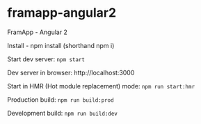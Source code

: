 # framapp-angular2
FramApp - Angular 2


Install - npm install (shorthand npm i)

Start dev server: ``npm start``

Dev server in browser: http://localhost:3000

Start in HMR (Hot module replacement) mode: ``npm run start:hmr``


Production build: ``npm run build:prod``

Development build: ``npm run build:dev``
